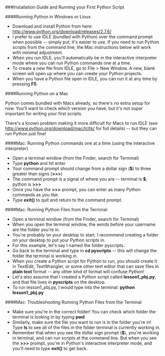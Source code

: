 ###Installation Guide and Running your First Python Script

####Running Python in Windows or Linux
- Download and install Python from here: http://www.python.org/download/releases/2.7.6/
- I prefer to use IDLE (bundled with Python) over the command prompt when possible -- simply put, it's easier to use.  If you need to run Python scripts from the command line, the Mac instructions below will work with minimal adjustment.
- When you run IDLE, you'll automatically be in the interactive interpreter mode where you can run Python commands one at a time.
- To create a new file from IDLE, go to File > New Window.  A new, blank screen will open up where you can create your Python projects.
- When you have a Python file open in IDLE, you can run it at any time by pressing **F5**.

####Running Python on a Mac

Python comes bundled with Macs already, so there's no extra setup for now.  You'll want to check which version you have, but it's not super important for writing your first scripts.

There's a known problem making it more difficult for Macs to run IDLE (see http://www.python.org/download/mac/tcltk/ for full details) -- but they can run Python just fine!

####Mac: Running Python commands one at a time (using the interactive interpreter)
- Open a terminal window (from the Finder, search for Terminal)
- Type **python** and hit enter
- Your command prompt should change from a dollar sign (**$**) to three greater than signs (**>>>**)
- The command prompt is a signal of where you are -- terminal is **$**; python is **>>>**
- Once you have the **>>>** prompt, you can enter as many Python commands as you like.
- Type **exit()** to quit and return to the command prompt.

####Mac: Running Python Files from the Terminal
- Open a terminal window (from the Finder, search for Terminal)
- When you open the terminal window, the words before your username are the folder you're in.
- You're probably on your desktop to start. I recommend creating a folder on your desktop to put your Python scripts in.
- For this example, let's say I named the folder pyscripts.
- Go back to the terminal and type in **cd pyscripts** -- this will change the folder the terminal is working in.
- When you create a Python script for Python to run, you should create it in TextEdit, TextWrangler, or some other text editor that can save files in **plain text** format -- any other kind of format will confuse Python!
- Let's also assume that I created a Python script called **lesson1_pbj.py**, and that file lives in **pyscripts** on the desktop.
- To run lesson1_pbj.py, I would type into the terminal: **python lesson1_pbj.py**

####Mac: Troubleshooting Running Python Files from the Terminal
- Make sure you're in the correct folder! You can check which folder the terminal is looking in by typing **pwd**
- Similarly, make sure the file you want to run is in the folder you're in! Type **ls** to see all of the files in the folder terminal is currently working in.
- Remember that when you see the dollar sign prompt (**$**), you're working in terminal, and can run scripts at the command line.  But when you see the **>>>** prompt, you're in Python's interactive interpreter mode, and you'll need to type **exit()** to get back.
